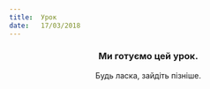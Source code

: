 ```yaml
---
title:  Урок
date:   17/03/2018
---
```


### <center>Ми готуємо цей урок.</center>
<center>Будь ласка, зайдіть пізніше.</center>